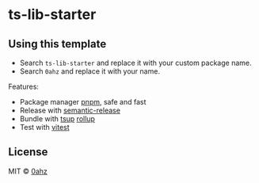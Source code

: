 # ts-lib-starter

## Using this template

- Search `ts-lib-starter` and replace it with your custom package name.
- Search `0ahz` and replace it with your name.

Features:

- Package manager [pnpm](https://pnpm.js.org/), safe and fast
- Release with [semantic-release](https://npm.im/semantic-release)
- Bundle with [tsup](https://github.com/egoist/tsup) [rollup](https://rollupjs.org/)
- Test with [vitest](https://vitest.dev/)

## License

MIT &copy; [0ahz](https://github.com/0ahz)
